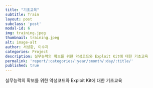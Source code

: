 ```yaml
---
title: "기초교육"
subtitle: Train
layout: post
subclass: 'post'
modal-id: 6
img: training.jpeg
thumbnail: training.jpeg
alt: image-alt
author: 서성환, 이수지
categories: Project
description: 실무능력의 확보를 위한 악성코드와 Exploit Kit에 대한 기초교육
permalink: 'report/:categories/:year/:month/:day/:title/'
published: true
---
```


실무능력의 확보를 위한 악성코드와 Exploit Kit에 대한 기초교육